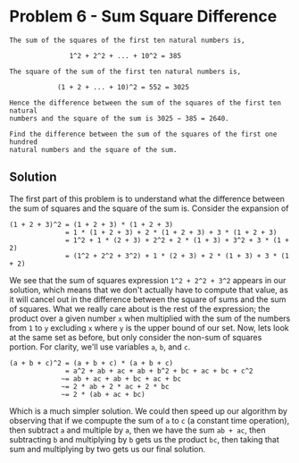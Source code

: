 # Problem 6 - Sum Square Difference

```
The sum of the squares of the first ten natural numbers is,

               1^2 + 2^2 + ... + 10^2 = 385

The square of the sum of the first ten natural numbers is,

            (1 + 2 + ... + 10)^2 = 552 = 3025

Hence the difference between the sum of the squares of the first ten natural
numbers and the square of the sum is 3025 − 385 = 2640.

Find the difference between the sum of the squares of the first one hundred
natural numbers and the square of the sum.
```

## Solution
The first part of this problem is to understand what the difference between
the sum of squares and the square of the sum is.  Consider the expansion of

```
(1 + 2 + 3)^2 = (1 + 2 + 3) * (1 + 2 + 3)
              = 1 * (1 + 2 + 3) + 2 * (1 + 2 + 3) + 3 * (1 + 2 + 3)
              = 1^2 + 1 * (2 + 3) + 2^2 + 2 * (1 + 3) + 3^2 + 3 * (1 + 2)
              = (1^2 + 2^2 + 3^2) + 1 * (2 + 3) + 2 * (1 + 3) + 3 * (1 + 2)
```

We see that the sum of squares expression `1^2 + 2^2 + 3^2` appears in our
solution, which means that we don't actually have to compute that value, as
it will cancel out in the difference between the square of sums and the sum
of squares.  What we really care about is the rest of the expression; the
product over a given number `x` when multiplied with the sum of the numbers
from `1` to `y` excluding `x` where `y` is the upper bound of our set.  Now,
lets look at the same set as before, but only consider the non-sum of squares
portion.  For clarity, we'll use variables `a`, `b`, and `c`.

```
(a + b + c)^2 = (a + b + c) * (a + b + c)
              = a^2 + ab + ac + ab + b^2 + bc + ac + bc + c^2
             ~= ab + ac + ab + bc + ac + bc
             ~= 2 * ab + 2 * ac + 2 * bc
             ~= 2 * (ab + ac + bc)
```

Which is a much simpler solution.  We could then speed up our algorithm by
observing that if we compupte the sum of `a` to `c` (a constant time
operation), then subtract `a` and multiple by `a`, then we have the sum
`ab + ac`, then subtracting `b` and multiplying by `b` gets us the product
`bc`, then taking that sum and multiplying by two gets us our final solution.
